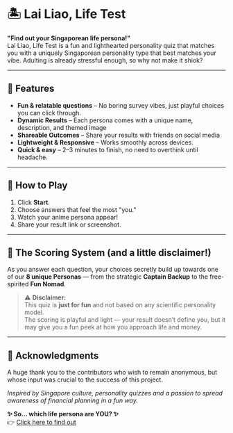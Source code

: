 # 🏝 Lai Liao, Life Test

**"Find out your Singaporean life persona!"**  
Lai Liao, Life Test is a fun and lighthearted personality quiz that matches you with a uniquely Singaporean personality type that best matches your vibe.
Adulting is already stressful enough, so why not make it shiok?

---

## 🌟 Features

- **Fun & relatable questions** – No boring survey vibes, just playful choices you can click through.  
- **Dynamic Results** – Each persona comes with a unique name, description, and themed image
- **Shareable Outcomes** – Share your results with friends on social media
- **Lightweight & Responsive** – Works smoothly across devices. 
- **Quick & easy** – 2–3 minutes to finish, no need to overthink until headache.

---

## 🚀 How to Play

1. Click **Start**.
2. Choose answers that feel the most "you."
3. Watch your anime persona appear!
4. Share your result link or screenshot.

---

## 🧠 The Scoring System (and a little disclaimer!)

As you answer each question, your choices secretly build up towards one of our **8 unique Personas** — from the strategic **Captain Backup** to the free-spirited **Fun Nomad**.  

> ⚠️ **Disclaimer:**  
> This quiz is **just for fun** and not based on any scientific personality model.  
> The scoring is playful and light — your result doesn’t define you, but it may give you a fun peek at how you approach life and money. 

---

<!--## 📜 Credits

- Created with ❤️ by Janelle, Coco and Grey
- Persona art & design by Grey
- Scenario art & design flow by Janelle
- Programming by [Coco](https://www.github.com/ZxcvbnmLeee) and [Janelle](https://www.github.com/JKOH097)
-->
## 📜 Acknowledgments

A huge thank you to the contributors who wish to remain anonymous, but whose input was crucial to the success of this project.

*Inspired by Singapore culture, personality quizzes and a passion to spread awareness of financial planning in a fun way.*

**✨ So... which life persona are YOU? ✨**  
👉 [Click here to find out](https://zxcvbnmleee.github.io/LifePersona/)
